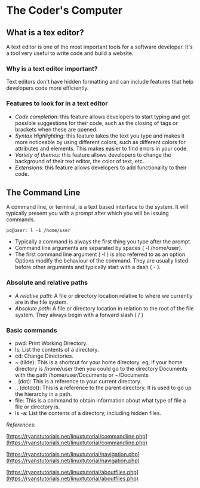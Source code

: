 
# The Coder's Computer

## What is a tex editor?

A text editor is one of the most important tools for a software developer. It's a tool very useful to write code and build a website.  

### Why is a text editor important?

Text editors don't have hidden formatting and can include features that help developers code more efficiently.

### Features to look for in a text editor

- *Code completion*: this feature allows developers to start typing and get possible suggestions for their code, such as the closing of tags or brackets when these are opened. 
- *Syntax Highlighting*: this feature takes the text you type and makes it more noticeable by using different colors, such as different colors for attributes and elements. This makes easier to find errors in your code.
- *Variety of themes*: this feature allows developers to change the background of their text editor, the color of text, etc.
- *Extensions*: this feature allows developers to add functionality to their code.

## The Command Line

A command line, or terminal, is a text based interface to the system. It will typically present you with a prompt after which you will be issuing commands.

`pc@user: l -1 /home/user`

- Typically a command is always the first thing you type after the prompt.
- Command line arguments are separated by spaces ( -l /home/user). 
- The first command line argument ( -l ) is also referred to as an option. Options modify the behaviour of the command. They are usually listed before other arguments and typically start with a dash ( - ).

### Absolute and relative paths

- *A relative path*: A file or directory location relative to where we currently are in the file system.
- *Absolute path*: A file or directory location in relation to the root of the file system. They always begin with a forward slash ( / )

### Basic commands

- pwd: Print Working Directory.
- ls: List the contents of a directory.
- cd: Change Directories.
- ~ (tilde): This is a shortcut for your home directory. eg, if your home directory is /home/user then you could go to the directory Documents with the path /home/user/Documents or ~/Documents
- . (dot): This is a reference to your current directory. 
- .. (dotdot): This is a reference to the parent directory. It is used to go up the hierarchy in a path.
- file: This is a command to obtain information about what type of file a file or directory is.
- ls -a: List the contents of a directory, including hidden files. 

*References:*

[https://ryanstutorials.net/linuxtutorial/commandline.php](https://ryanstutorials.net/linuxtutorial/commandline.php)

[https://ryanstutorials.net/linuxtutorial/navigation.php](https://ryanstutorials.net/linuxtutorial/navigation.php)

[https://ryanstutorials.net/linuxtutorial/aboutfiles.php](https://ryanstutorials.net/linuxtutorial/aboutfiles.php)
